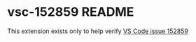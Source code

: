 # vsc-152859 README

This extension exists only to help verify [VS Code issue 152859](https://github.com/microsoft/vscode/issues/152859)
